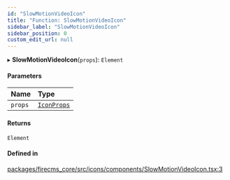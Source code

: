 ```yaml
---
id: "SlowMotionVideoIcon"
title: "Function: SlowMotionVideoIcon"
sidebar_label: "SlowMotionVideoIcon"
sidebar_position: 0
custom_edit_url: null
---
```


▸ **SlowMotionVideoIcon**(`props`): `Element`

#### Parameters

| Name | Type |
| :------ | :------ |
| `props` | [`IconProps`](../types/IconProps.md) |

#### Returns

`Element`

#### Defined in

[packages/firecms_core/src/icons/components/SlowMotionVideoIcon.tsx:3](https://github.com/FireCMSco/firecms/blob/d45f3739/packages/firecms_core/src/icons/components/SlowMotionVideoIcon.tsx#L3)
